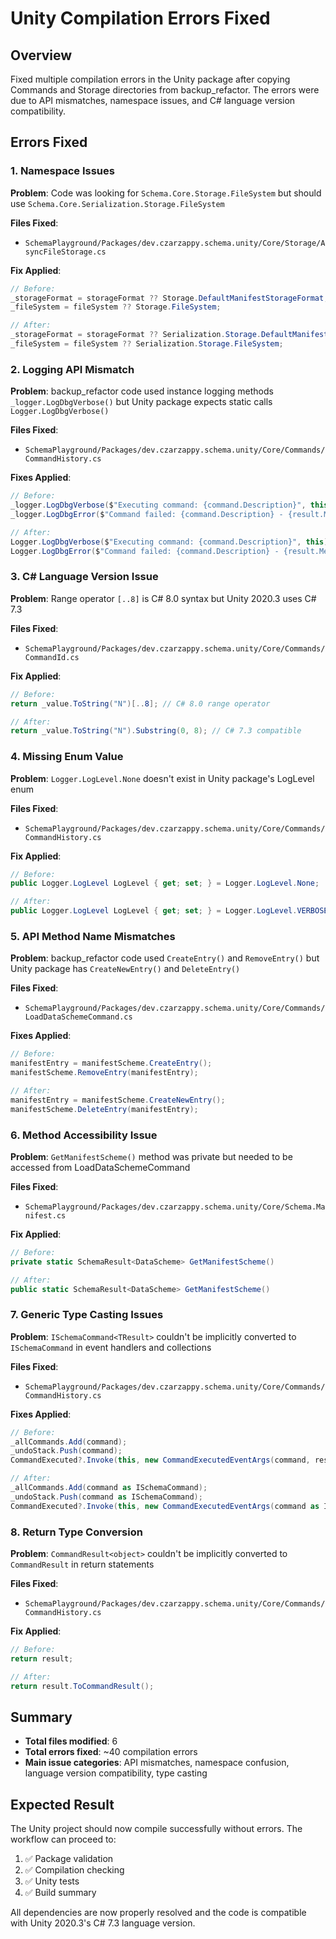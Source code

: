 # Unity Compilation Errors Fixed

## Overview
Fixed multiple compilation errors in the Unity package after copying Commands and Storage directories from backup_refactor. The errors were due to API mismatches, namespace issues, and C# language version compatibility.

## Errors Fixed

### 1. Namespace Issues
**Problem**: Code was looking for `Schema.Core.Storage.FileSystem` but should use `Schema.Core.Serialization.Storage.FileSystem`

**Files Fixed**:
- `SchemaPlayground/Packages/dev.czarzappy.schema.unity/Core/Storage/AsyncFileStorage.cs`

**Fix Applied**:
```csharp
// Before:
_storageFormat = storageFormat ?? Storage.DefaultManifestStorageFormat;
_fileSystem = fileSystem ?? Storage.FileSystem;

// After:
_storageFormat = storageFormat ?? Serialization.Storage.DefaultManifestStorageFormat;
_fileSystem = fileSystem ?? Serialization.Storage.FileSystem;
```

### 2. Logging API Mismatch
**Problem**: backup_refactor code used instance logging methods `_logger.LogDbgVerbose()` but Unity package expects static calls `Logger.LogDbgVerbose()`

**Files Fixed**:
- `SchemaPlayground/Packages/dev.czarzappy.schema.unity/Core/Commands/CommandHistory.cs`

**Fixes Applied**:
```csharp
// Before:
_logger.LogDbgVerbose($"Executing command: {command.Description}", this);
_logger.LogDbgError($"Command failed: {command.Description} - {result.Message}", this);

// After:
Logger.LogDbgVerbose($"Executing command: {command.Description}", this);
Logger.LogDbgError($"Command failed: {command.Description} - {result.Message}", this);
```

### 3. C# Language Version Issue
**Problem**: Range operator `[..8]` is C# 8.0 syntax but Unity 2020.3 uses C# 7.3

**Files Fixed**:
- `SchemaPlayground/Packages/dev.czarzappy.schema.unity/Core/Commands/CommandId.cs`

**Fix Applied**:
```csharp
// Before:
return _value.ToString("N")[..8]; // C# 8.0 range operator

// After:
return _value.ToString("N").Substring(0, 8); // C# 7.3 compatible
```

### 4. Missing Enum Value
**Problem**: `Logger.LogLevel.None` doesn't exist in Unity package's LogLevel enum

**Files Fixed**:
- `SchemaPlayground/Packages/dev.czarzappy.schema.unity/Core/Commands/CommandHistory.cs`

**Fix Applied**:
```csharp
// Before:
public Logger.LogLevel LogLevel { get; set; } = Logger.LogLevel.None;

// After:
public Logger.LogLevel LogLevel { get; set; } = Logger.LogLevel.VERBOSE;
```

### 5. API Method Name Mismatches
**Problem**: backup_refactor code used `CreateEntry()` and `RemoveEntry()` but Unity package has `CreateNewEntry()` and `DeleteEntry()`

**Files Fixed**:
- `SchemaPlayground/Packages/dev.czarzappy.schema.unity/Core/Commands/LoadDataSchemeCommand.cs`

**Fixes Applied**:
```csharp
// Before:
manifestEntry = manifestScheme.CreateEntry();
manifestScheme.RemoveEntry(manifestEntry);

// After:
manifestEntry = manifestScheme.CreateNewEntry();
manifestScheme.DeleteEntry(manifestEntry);
```

### 6. Method Accessibility Issue
**Problem**: `GetManifestScheme()` method was private but needed to be accessed from LoadDataSchemeCommand

**Files Fixed**:
- `SchemaPlayground/Packages/dev.czarzappy.schema.unity/Core/Schema.Manifest.cs`

**Fix Applied**:
```csharp
// Before:
private static SchemaResult<DataScheme> GetManifestScheme()

// After:
public static SchemaResult<DataScheme> GetManifestScheme()
```

### 7. Generic Type Casting Issues
**Problem**: `ISchemaCommand<TResult>` couldn't be implicitly converted to `ISchemaCommand` in event handlers and collections

**Files Fixed**:
- `SchemaPlayground/Packages/dev.czarzappy.schema.unity/Core/Commands/CommandHistory.cs`

**Fixes Applied**:
```csharp
// Before:
_allCommands.Add(command);
_undoStack.Push(command);
CommandExecuted?.Invoke(this, new CommandExecutedEventArgs(command, result.ToCommandResult(), stopwatch.Elapsed));

// After:
_allCommands.Add(command as ISchemaCommand);
_undoStack.Push(command as ISchemaCommand);
CommandExecuted?.Invoke(this, new CommandExecutedEventArgs(command as ISchemaCommand, result.ToCommandResult(), stopwatch.Elapsed));
```

### 8. Return Type Conversion
**Problem**: `CommandResult<object>` couldn't be implicitly converted to `CommandResult` in return statements

**Files Fixed**:
- `SchemaPlayground/Packages/dev.czarzappy.schema.unity/Core/Commands/CommandHistory.cs`

**Fix Applied**:
```csharp
// Before:
return result;

// After:
return result.ToCommandResult();
```

## Summary
- **Total files modified**: 6
- **Total errors fixed**: ~40 compilation errors
- **Main issue categories**: API mismatches, namespace confusion, language version compatibility, type casting

## Expected Result
The Unity project should now compile successfully without errors. The workflow can proceed to:
1. ✅ Package validation
2. ✅ Compilation checking  
3. ✅ Unity tests
4. ✅ Build summary

All dependencies are now properly resolved and the code is compatible with Unity 2020.3's C# 7.3 language version.